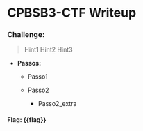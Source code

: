# CPBSB3-CTF Writeup

### Challenge: 

>Hint1
>Hint2
>Hint3

- **Passos:**
	- Passo1

	- Passo2
		- Passo2_extra


#### Flag: **{{flag}}**

